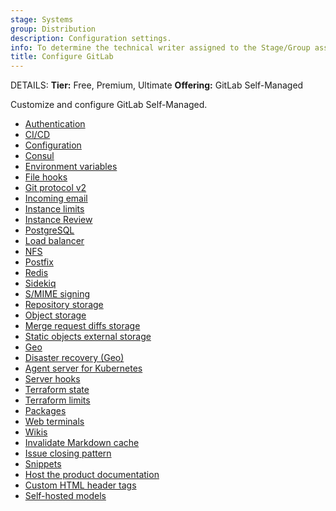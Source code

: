 ```yaml
---
stage: Systems
group: Distribution
description: Configuration settings.
info: To determine the technical writer assigned to the Stage/Group associated with this page, see https://handbook.gitlab.com/handbook/product/ux/technical-writing/#assignments
title: Configure GitLab
---
```


DETAILS:
**Tier:** Free, Premium, Ultimate
**Offering:** GitLab Self-Managed

Customize and configure GitLab Self-Managed.

- [Authentication](auth/index.md)
- [CI/CD](cicd/index.md)
- [Configuration](admin_area.md)
- [Consul](consul.md)
- [Environment variables](environment_variables.md)
- [File hooks](file_hooks.md)
- [Git protocol v2](git_protocol.md)
- [Incoming email](incoming_email.md)
- [Instance limits](instance_limits.md)
- [Instance Review](instance_review.md)
- [PostgreSQL](postgresql/index.md)
- [Load balancer](load_balancer.md)
- [NFS](nfs.md)
- [Postfix](reply_by_email_postfix_setup.md)
- [Redis](redis/index.md)
- [Sidekiq](sidekiq/index.md)
- [S/MIME signing](smime_signing_email.md)
- [Repository storage](repository_storage_paths.md)
- [Object storage](object_storage.md)
- [Merge request diffs storage](merge_request_diffs.md)
- [Static objects external storage](static_objects_external_storage.md)
- [Geo](geo/index.md)
- [Disaster recovery (Geo)](geo/disaster_recovery/index.md)
- [Agent server for Kubernetes](clusters/kas.md)
- [Server hooks](server_hooks.md)
- [Terraform state](terraform_state.md)
- [Terraform limits](settings/terraform_limits.md)
- [Packages](packages/index.md)
- [Web terminals](integration/terminal.md)
- [Wikis](wikis/index.md)
- [Invalidate Markdown cache](invalidate_markdown_cache.md)
- [Issue closing pattern](issue_closing_pattern.md)
- [Snippets](snippets/index.md)
- [Host the product documentation](docs_self_host.md)
- [Custom HTML header tags](custom_html_header_tags.md)
- [Self-hosted models](self_hosted_models/index.md)
